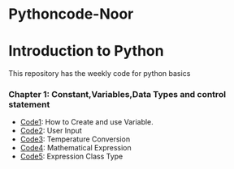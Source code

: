 # Pythoncode-Noor
# Introduction to Python
This repository has the weekly code for python basics
### Chapter 1: Constant,Variables,Data Types and control statement
* [Code1](https://github.com/NooR1609/Pythoncode-Noor/blob/main/code1.py): How to Create and use Variable.
* [Code2](https://github.com/NooR1609/Pythoncode-Noor/blob/main/code2.py): User Input
* [Code3](https://github.com/NooR1609/Pythoncode-Noor/blob/main/code3.py): Temperature Conversion
* [Code4](https://github.com/NooR1609/Pythoncode-Noor/blob/main/code4.py): Mathematical Expression
* [Code5](https://github.com/NooR1609/Pythoncode-Noor/blob/main/code5.py): Expression Class Type
